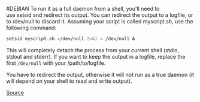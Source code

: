 #DEBIAN 
To run it as a full daemon from a shell, you'll need to use setsid and redirect its output. You can redirect the output to a logfile, or to /dev/null to discard it. Assuming your script is called myscript.sh, use the following command:

```sh
setsid myscript.sh >/dev/null 2>&1 < /dev/null &
```

This will completely detach the process from your current shell (stdin, stdout and stderr). If you want to keep the output in a logfile, replace the first `/dev/null` with your /path/to/logfile.

You have to redirect the output, otherwise it will not run as a true daemon (it will depend on your shell to read and write output).

[Source](https://stackoverflow.com/questions/19233529/run-bash-script-as-daemon)